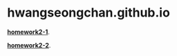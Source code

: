 # hwangseongchan.github.io

[**homework2-1**](https://hwangseongchan.github.io/homework2-1.html).

[**homework2-2**](https://hwangseongchan.github.io/homework2-2.html).

